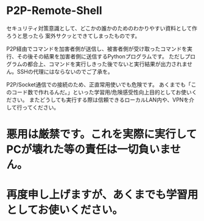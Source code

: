# P2P-Remote-Shell
セキュリティ対策意識として、どこかの誰かのためのわかりやすい資料として作ろうと思ったら
案外サクッとできてしまったものです。

P2P経由でコマンドを加害者側が送信し、被害者側が受け取ったコマンドを実行、その後その結果を加害者側に送信するPythonプログラムです。
ただしプログラムの都合上、コマンドを実行しきった後でないと実行結果が出力されません。SSHの代理にはならないのでご了承を。

P2P/Socket通信での接続のため、正直常用使いでも危険です。
あくまでも「このコード数で作れるんだ。」といった学習用/危険感受性向上目的としてお使いください。
またどうしても実行する際は信頼できるローカルLAN内や、VPNを介して行ってください。

# 悪用は厳禁です。これを実際に実行してPCが壊れた等の責任は一切負いません。
# 再度申し上げますが、あくまでも学習用としてお使いください。
